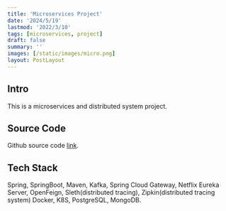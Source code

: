 ```yaml
---
title: 'Microservices Project'
date: '2024/5/19'
lastmod: '2022/3/10'
tags: [microservices, project]
draft: false
summary: ''
images: [/static/images/micro.png]
layout: PostLayout
---
```

## Intro
This is a microservices and distributed system project.

## Source Code
Github source code [link](https://github.com/hanassser/microservice_kafka).

## Tech Stack
Spring, SpringBoot, Maven, Kafka, Spring Cloud Gateway, Netflix Eureka Server, OpenFeign, Sleth(distributed tracing), Zipkin(distributed tracing system)
Docker, K8S, 
PostgreSQL, MongoDB.
